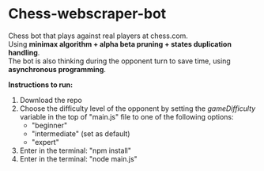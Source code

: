 # Chess-webscraper-bot
Chess bot that plays against real players at chess.com.<br>
Using <b>minimax algorithm + alpha beta pruning + states duplication handling</b>.<br>
The bot is also thinking during the opponent turn to save time, using <b>asynchronous programming</b>.

<b>Instructions to run:</b>
1) Download the repo
2) Choose the difficulty level of the opponent by setting the <i>gameDifficulty</i> variable in the top of "main.js" file to one of the following options:
   - "beginner"
   - "intermediate" (set as default)
   - "expert"
4) Enter in the terminal: "npm install"
3) Enter in the terminal: "node main.js"

